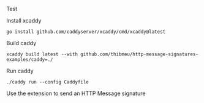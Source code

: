 Test

Install xcaddy
```
go install github.com/caddyserver/xcaddy/cmd/xcaddy@latest
```

Build caddy
```
xcaddy build latest --with github.com/thibmeu/http-message-signatures-examples/caddy=./
```

Run caddy
```
./caddy run --config Caddyfile
```

Use the extension to send an HTTP Message signature